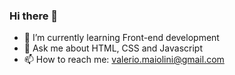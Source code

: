 ### Hi there 👋

- 🌱 I’m currently learning Front-end development
- 💬 Ask me about HTML, CSS and Javascript
- 📫 How to reach me: valerio.maiolini@gmail.com
